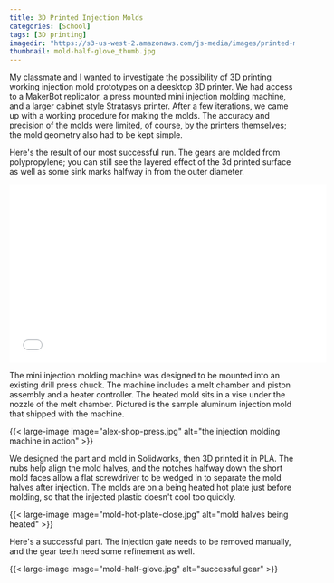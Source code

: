 ```yaml
---
title: 3D Printed Injection Molds
categories: [School]
tags: [3D printing]
imagedir: "https://s3-us-west-2.amazonaws.com/js-media/images/printed-molds"
thumbnail: mold-half-glove_thumb.jpg
---
```


My classmate and I wanted to investigate the possibility of 3D printing working injection mold prototypes on a deesktop 3D printer. We had access to a MakerBot replicator, a press mounted mini injection molding machine, and a larger cabinet style Stratasys printer. After a few iterations, we came up with a working procedure for making the molds. The accuracy and precision of the molds were limited, of course, by the printers themselves; the mold geometry also had to be kept simple.

Here's the result of our most successful run. The gears are molded from polypropylene; you can still see the layered effect of the 3d printed surface as well as some sink marks halfway in from the outer diameter.

<iframe width="560" height="315" src="//www.youtube.com/embed/g0aDBB7RVg4?list=UUkZWlgLuscRlYebpgWH9lig" frameborder="0" align="middle" allowfullscreen></iframe>

The mini injection molding machine was designed to be mounted into an existing drill press chuck. The machine includes a melt chamber and piston assembly and a heater controller. The heated mold sits in a vise under the nozzle of the melt chamber. Pictured is the sample aluminum injection mold that shipped with the machine.

{{< large-image image="alex-shop-press.jpg" alt="the injection molding machine in action" >}}

We designed the part and mold in Solidworks, then 3D printed it in PLA. The nubs help align the mold halves, and the notches halfway down the short mold faces allow a flat screwdriver to be wedged in to separate the mold halves after injection. The molds are on a being heated hot plate just before molding, so that the injected plastic doesn't cool too quickly.

{{< large-image image="mold-hot-plate-close.jpg" alt="mold halves being heated" >}}

Here's a successful part. The injection gate needs to be removed manually, and the gear teeth need some refinement as well.

{{< large-image image="mold-half-glove.jpg" alt="successful gear" >}}
